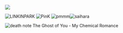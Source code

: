 ![](https://komarev.com/ghpvc/?username=your-github-username&color=ff69b4)

![LINKINPARK]([https://64.media.tumblr.com/7d95cccd1ef31aa7696df1b8c0bbae62/0a844093c4702aee-2e/s100x200/850bc8aad30c4fcea577a50ec9331504307ee1b8.jpg) ![PinK](https://64.media.tumblr.com/488e3ec71fb845d426d3c4fec581a3b4/55716263dd58e6e4-92/s100x200/c0167d54a6d5733d1fb12885ea35660f322e1f21.png](https://images-wixmp-ed30a86b8c4ca887773594c2.wixmp.com/f/fef1bd97-b8bb-4a91-b9f5-718b4af6608d/dbyv7fw-1b12d500-3553-498c-b9a0-149ff6b553dd.png?token=eyJ0eXAiOiJKV1QiLCJhbGciOiJIUzI1NiJ9.eyJzdWIiOiJ1cm46YXBwOjdlMGQxODg5ODIyNjQzNzNhNWYwZDQxNWVhMGQyNmUwIiwiaXNzIjoidXJuOmFwcDo3ZTBkMTg4OTgyMjY0MzczYTVmMGQ0MTVlYTBkMjZlMCIsIm9iaiI6W1t7InBhdGgiOiJcL2ZcL2ZlZjFiZDk3LWI4YmItNGE5MS1iOWY1LTcxOGI0YWY2NjA4ZFwvZGJ5djdmdy0xYjEyZDUwMC0zNTUzLTQ5OGMtYjlhMC0xNDlmZjZiNTUzZGQucG5nIn1dXSwiYXVkIjpbInVybjpzZXJ2aWNlOmZpbGUuZG93bmxvYWQiXX0.2Avd7mS8JoFKyEsI0AMIhmy2UdfUtGRbkRpHxwDk3hA)) ![pmmm](https://images-wixmp-ed30a86b8c4ca887773594c2.wixmp.com/f/fee0b139-c44c-4937-a091-77416388e462/d46ghvu-0c030961-a1ce-4776-8482-00f4d9aea54d.png?token=eyJ0eXAiOiJKV1QiLCJhbGciOiJIUzI1NiJ9.eyJzdWIiOiJ1cm46YXBwOjdlMGQxODg5ODIyNjQzNzNhNWYwZDQxNWVhMGQyNmUwIiwiaXNzIjoidXJuOmFwcDo3ZTBkMTg4OTgyMjY0MzczYTVmMGQ0MTVlYTBkMjZlMCIsIm9iaiI6W1t7InBhdGgiOiJcL2ZcL2ZlZTBiMTM5LWM0NGMtNDkzNy1hMDkxLTc3NDE2Mzg4ZTQ2MlwvZDQ2Z2h2dS0wYzAzMDk2MS1hMWNlLTQ3NzYtODQ4Mi0wMGY0ZDlhZWE1NGQucG5nIn1dXSwiYXVkIjpbInVybjpzZXJ2aWNlOmZpbGUuZG93bmxvYWQiXX0.VdwzfUrk9XdVAM2c1IyatoLITSxGbtycurSM8AMMFik)![saihara](https://external-media.spacehey.net/media/sU6YeGQjl8XAwf8uV8OCV0PbOzSxz_QTnn1sqwT0ipgI=/https://images-wixmp-ed30a86b8c4ca887773594c2.wixmp.com/f/bc0536b3-8a12-4088-9948-782176ad2a7d/dbeg6oc-525bb87e-8f98-48c5-8cdf-4f1d90e75abb.png/v1/fill/w_99,h_56,q_80,strp/saihara_stamp_3_by_haru__maki_dbeg6oc-fullview.jpg?token=eyJ0eXAiOiJKV1QiLCJhbGciOiJIUzI1NiJ9.eyJzdWIiOiJ1cm46YXBwOjdlMGQxODg5ODIyNjQzNzNhNWYwZDQxNWVhMGQyNmUwIiwiaXNzIjoidXJuOmFwcDo3ZTBkMTg4OTgyMjY0MzczYTVmMGQ0MTVlYTBkMjZlMCIsIm9iaiI6W1t7ImhlaWdodCI6Ijw9NTYiLCJwYXRoIjoiXC9mXC9iYzA1MzZiMy04YTEyLTQwODgtOTk0OC03ODIxNzZhZDJhN2RcL2RiZWc2b2MtNTI1YmI4N2UtOGY5OC00OGM1LThjZGYtNGYxZDkwZTc1YWJiLnBuZyIsIndpZHRoIjoiPD05OSJ9XV0sImF1ZCI6WyJ1cm46c2VydmljZTppbWFnZS5vcGVyYXRpb25zIl19.0wXfL52892YHhT3r-DzMCuGNBb637fVQf8EeYIzVv74)



![death note](https://i8.glitter-graphics.org/pub/181/181958z6aob5a3xp.gif)  The Ghost of You - My Chemical Romance
